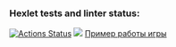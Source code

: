 ### Hexlet tests and linter status:
[![Actions Status](https://github.com/Marsianin51/frontend-project-44/workflows/hexlet-check/badge.svg)](https://github.com/Marsianin51/frontend-project-44/actions)
<a href="https://codeclimate.com/github/Marsianin51/frontend-project-44/maintainability"><img src="https://api.codeclimate.com/v1/badges/87403e472b72a7d6b4e0/maintainability" /></a>
<a href= "https://asciinema.org/a/VHWqYZW2UNTTwSIalUGtXAjXY">Пример работы игры</a>

